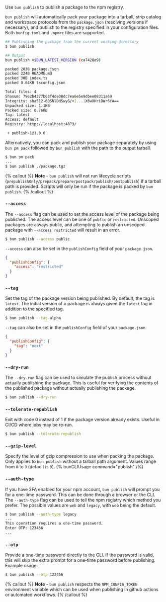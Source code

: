 Use `bun publish` to publish a package to the npm registry.

`bun publish` will automatically pack your package into a tarball, strip catalog and workspace protocols from the `package.json` (resolving versions if necessary), and publish to the registry specified in your configuration files. Both `bunfig.toml` and `.npmrc` files are supported.

```sh
## Publishing the package from the current working directory
$ bun publish

## Output
bun publish v$BUN_LATEST_VERSION (ca7428e9)

packed 203B package.json
packed 224B README.md
packed 30B index.ts
packed 0.64KB tsconfig.json

Total files: 4
Shasum: 79e2b4377b63f4de38dc7ea6e5e9dbee08311a69
Integrity: sha512-6QSNlDdSwyG/+[...]X6wXHriDWr6fA==
Unpacked size: 1.1KB
Packed size: 0.76KB
Tag: latest
Access: default
Registry: http://localhost:4873/

 + publish-1@1.0.0
```

Alternatively, you can pack and publish your package separately by using `bun pm pack` followed by `bun publish` with the path to the output tarball.

```sh
$ bun pm pack
...
$ bun publish ./package.tgz
```

{% callout %}
**Note** - `bun publish` will not run lifecycle scripts (`prepublishOnly/prepack/prepare/postpack/publish/postpublish`) if a tarball path is provided. Scripts will only be run if the package is packed by `bun publish`.
{% /callout %}

### `--access`

The `--access` flag can be used to set the access level of the package being published. The access level can be one of `public` or `restricted`. Unscoped packages are always public, and attempting to publish an unscoped package with `--access restricted` will result in an error.

```sh
$ bun publish --access public
```

`--access` can also be set in the `publishConfig` field of your `package.json`.

```json
{
  "publishConfig": {
    "access": "restricted"
  }
}
```

### `--tag`

Set the tag of the package version being published. By default, the tag is `latest`. The initial version of a package is always given the `latest` tag in addition to the specified tag.

```sh
$ bun publish --tag alpha
```

`--tag` can also be set in the `publishConfig` field of your `package.json`.

```json
{
  "publishConfig": {
    "tag": "next"
  }
}
```

### `--dry-run`

The `--dry-run` flag can be used to simulate the publish process without actually publishing the package. This is useful for verifying the contents of the published package without actually publishing the package.

```sh
$ bun publish --dry-run
```

### `--tolerate-republish`

Exit with code 0 instead of 1 if the package version already exists. Useful in CI/CD where jobs may be re-run.

```sh
$ bun publish --tolerate-republish
```

### `--gzip-level`

Specify the level of gzip compression to use when packing the package. Only applies to `bun publish` without a tarball path argument. Values range from `0` to `9` (default is `9`).
{% bunCLIUsage command="publish" /%}

### `--auth-type`

If you have 2FA enabled for your npm account, `bun publish` will prompt you for a one-time password. This can be done through a browser or the CLI. The `--auth-type` flag can be used to tell the npm registry which method you prefer. The possible values are `web` and `legacy`, with `web` being the default.

```sh
$ bun publish --auth-type legacy
...
This operation requires a one-time password.
Enter OTP: 123456
...
```

### `--otp`

Provide a one-time password directly to the CLI. If the password is valid, this will skip the extra prompt for a one-time password before publishing. Example usage:

```sh
$ bun publish --otp 123456
```

{% callout %}
**Note** - `bun publish` respects the `NPM_CONFIG_TOKEN` environment variable which can be used when publishing in github actions or automated workflows.
{% /callout %}
